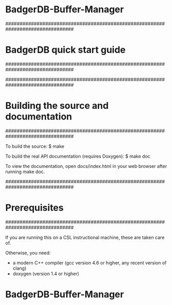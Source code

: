 # BadgerDB-Buffer-Manager
################################################################################
# BadgerDB quick start guide                                                   #
################################################################################

################################################################################
# Building the source and documentation                                        #
################################################################################

To build the source:
  $ make

To build the real API documentation (requires Doxygen):
  $ make doc

To view the documentation, open docs/index.html in your web browser after
running make doc.

################################################################################
# Prerequisites                                                                #
################################################################################

If you are running this on a CSL instructional machine, these are taken care of.

Otherwise, you need:
 * a modern C++ compiler (gcc version 4.6 or higher, any recent version of clang)
 * doxygen (version 1.4 or higher)
# BadgerDB-Buffer-Manager
